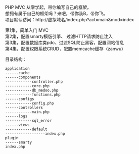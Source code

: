 PHP MVC 从零学起，带你编写自己的框架。  
想拥有属于自己的框架吗？来吧，带你装B，带你飞。  
项目默认访问：http://虚拟域名/index.php?act=main&mod=index  

第1集，简单入门 MVC  
第2集，配置smarty模版引擎、 过滤HTTP请求防止注入  
第3集，配置数据库类pdo、过滤SQL防止黑客，配置网站信息  
第4集，配置权限系统CRUD，配置memcache缓存（zanwu）  

目录结构：
```
application
------cache
------components
------------controller.php
------------core.php
------------db_medoo.php
------------functions.php
------configs
------------config.php
------controllers
------------main.php
------logs
------------sql_error
------views
------------default
------------------index.php
plugin
------smarty
index.php
```
